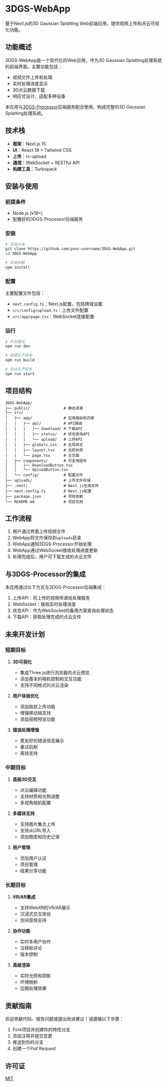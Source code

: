# 3DGS-WebApp

基于Next.js的3D Gaussian Splatting Web前端应用，提供视频上传和点云可视化功能。

## 功能概述

3DGS-WebApp是一个现代化的Web应用，作为3D Gaussian Splatting处理系统的前端界面。主要功能包括：

- 视频文件上传和处理
- 实时处理进度显示
- 3D点云数据下载
- 响应式设计，适配多种设备

本应用与[3DGS-Processor](https://github.com/your-username/3DGS-Processor)后端服务配合使用，构成完整的3D Gaussian Splatting处理系统。

## 技术栈

- **框架**：Next.js 15
- **UI**：React 19 + Tailwind CSS
- **上传**：rc-upload
- **通信**：WebSocket + RESTful API
- **构建工具**：Turbopack

## 安装与使用

### 前提条件

- Node.js (v18+)
- 配置好的3DGS-Processor后端服务

### 安装

```bash
# 克隆仓库
git clone https://github.com/your-username/3DGS-WebApp.git
cd 3DGS-WebApp

# 安装依赖
npm install
```

### 配置

主要配置文件包括：

- `next.config.ts`：Next.js配置，包括跨域设置
- `src/config/upload.ts`：上传文件配置
- `src/app/page.tsx`：WebSocket连接配置

### 运行

```bash
# 开发模式
npm run dev

# 构建生产版本
npm run build

# 启动生产版本
npm run start
```

## 项目结构

```
3DGS-WebApp/
├── public/               # 静态资源
├── src/
│   ├── app/              # 应用路由和页面
│   │   ├── api/          # API路由
│   │   │   ├── download/ # 下载API
│   │   │   ├── status/   # 状态查询API
│   │   │   └── upload/   # 上传API
│   │   ├── globals.css   # 全局样式
│   │   ├── layout.tsx    # 全局布局
│   │   └── page.tsx      # 主页面
│   ├── components/       # 可复用组件
│   │   ├── DownloadButton.tsx
│   │   └── UploadButton.tsx
│   └── config/           # 配置文件
├── uploads/              # 上传文件存储
├── .next/                # Next.js生成文件
├── next.config.ts        # Next.js配置
├── package.json          # 项目依赖
└── README.md             # 项目文档
```

## 工作流程

1. 用户通过界面上传视频文件
2. WebApp将文件保存到`uploads`目录
3. WebApp通知3DGS-Processor开始处理
4. WebApp通过WebSocket接收处理进度更新
5. 处理完成后，用户可下载生成的点云文件

## 与3DGS-Processor的集成

本应用通过以下方式与3DGS-Processor后端集成：

1. 上传API：将上传的视频传递给处理服务
2. WebSocket：接收实时处理进度
3. 状态API：作为WebSocket的备用方案查询处理状态
4. 下载API：获取处理完成的点云文件

## 未来开发计划

### 短期目标

1. **3D可视化**
   - 集成Three.js进行浏览器内点云预览
   - 添加基本的相机控制和交互功能
   - 支持不同格式的点云渲染

2. **用户体验优化**
   - 添加拖放上传功能
   - 增强移动端支持
   - 添加视频预览功能

3. **错误处理增强**
   - 更友好的错误信息展示
   - 重试机制
   - 离线支持

### 中期目标

1. **高级3D交互**
   - 点云编辑功能
   - 支持材质和光照调整
   - 多视角相机配置

2. **多媒体支持**
   - 支持图片集合上传
   - 支持从URL导入
   - 添加图库和历史记录

3. **用户管理**
   - 添加用户认证
   - 项目管理
   - 结果分享功能

### 长期目标

1. **VR/AR集成**
   - 支持WebXR的VR/AR展示
   - 沉浸式交互体验
   - 空间音频支持

2. **协作功能**
   - 实时多用户协作
   - 注释和评论
   - 版本控制

3. **高级渲染**
   - 实时光照和阴影
   - 环境映射
   - 后期处理效果

## 贡献指南

欢迎贡献代码、报告问题或提出改进建议！请遵循以下步骤：

1. Fork项目并创建你的特性分支
2. 添加注释并提交变更
3. 推送到你的分支
4. 创建一个Pull Request

## 许可证

[MIT](LICENSE)
